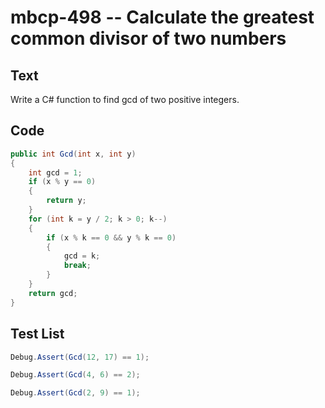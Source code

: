 # mbcp-498 -- Calculate the greatest common divisor of two numbers

## Text

Write a C# function to find gcd of two positive integers.

## Code

```csharp
public int Gcd(int x, int y) 
{
    int gcd = 1;
    if (x % y == 0)
    {
        return y;
    }
    for (int k = y / 2; k > 0; k--)
    {
        if (x % k == 0 && y % k == 0)
        {
            gcd = k;
            break;
        }
    }
    return gcd;
}
```

## Test List

```csharp
Debug.Assert(Gcd(12, 17) == 1);
```

```csharp
Debug.Assert(Gcd(4, 6) == 2);
```

```csharp
Debug.Assert(Gcd(2, 9) == 1);
```
